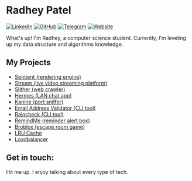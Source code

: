 <!--- yoinked this readme template from Bardia Moshiri :P ---> 

# Radhey Patel

[![LinkedIn](https://img.shields.io/badge/LinkedIn-000?style=flat&logoColor=blue&logo=linkedin)](https://www.linkedin.com/in/radhey-patel-/)
[![GitHub](https://img.shields.io/badge/-GitHub-000?style=flat&logo=github)](https://www.github.com/yehdar)
[![Telegram](https://img.shields.io/badge/-Telegram-000?&logoColor=0088cc&logo=telegram)](https://t.me/Yehdarr)
[![Website](https://img.shields.io/badge/Portfolio-000000?style=flat&logo=About.me)](https://yehdar.github.io/)

What's up! I'm Radhey, a computer science student. Currently, I'm leveling up my data structure and algorithms knowledge.

## My Projects
- [Sentient (rendering engine)](https://github.com/Yehdar/sentient)
- [Stream (live video streaming platform)](https://github.com/Yehdar/stream)
- [Slither (web crawler)](https://github.com/Yehdar/slither)
- [Hermes (LAN chat app)](https://github.com/Yehdar/hermes)
- [Kanine (port sniffer)](https://github.com/Yehdar/kanine/)
- [Email Address Validator (CLI tool)](https://github.com/The-Golang-Way/email-address-validator)
- [Raincheck (CLI tool)](https://github.com/The-Golang-Way/raincheck)
- [RemindMe (reminder alert box)](https://github.com/The-Golang-Way/remindme)
- [Broblox (escape room game)](https://github.com/Yehdar/broblox)
- [LRU Cache](https://github.com/The-Golang-Way/LRU-cache)
- [Loadbalancer](https://github.com/The-Golang-Way/loadbalancer)

## Get in touch: 
Hit me up. I enjoy talking about every type of tech.
